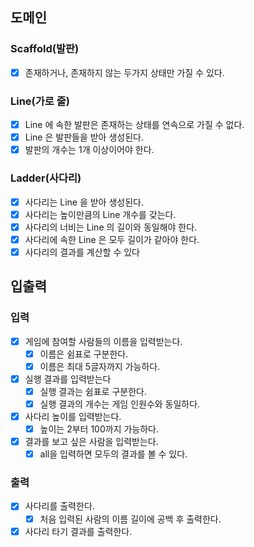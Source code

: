 ## 도메인

### Scaffold(발판)

- [x] 존재하거나, 존재하지 않는 두가지 상태만 가질 수 있다.

### Line(가로 줄)

- [x] Line 에 속한 발판은 존재하는 상태를 연속으로 가질 수 없다.
- [X] Line 은 발판들을 받아 생성된다.
- [x] 발판의 개수는 1개 이상이어야 한다.

### Ladder(사다리)

- [x] 사다리는 Line 을 받아 생성된다.
- [x] 사다리는 높이만큼의 Line 개수를 갖는다.
- [x] 사다리의 너비는 Line 의 길이와 동일해야 한다.
- [x] 사다리에 속한 Line 은 모두 길이가 같아야 한다.
- [x] 사다리의 결과를 계산할 수 있다

## 입출력

### 입력

- [x] 게임에 참여할 사람들의 이름을 입력받는다.
    - [x] 이름은 쉼표로 구분한다.
    - [x] 이름은 최대 5글자까지 가능하다.
- [x] 실행 결과를 입력받는다
    - [x] 실행 결과는 쉼표로 구분한다.
    - [x] 실행 결과의 개수는 게임 인원수와 동일하다.
- [x] 사다리 높이를 입력받는다.
    - [x] 높이는 2부터 100까지 가능하다.
- [x] 결과를 보고 싶은 사람을 입력받는다.
  - [x] all을 입력하면 모두의 결과를 볼 수 있다.

### 출력

- [x] 사다리를 출력한다.
    - [x] 처음 입력된 사람의 이름 길이에 공백 후 출력한다.
- [x] 사다리 타기 결과를 출력한다.